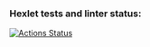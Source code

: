 ### Hexlet tests and linter status:
[![Actions Status](https://github.com/alex-popov-tech/devops-for-programmers-project-lvl2/workflows/hexlet-check/badge.svg)](https://github.com/alex-popov-tech/devops-for-programmers-project-lvl2/actions)